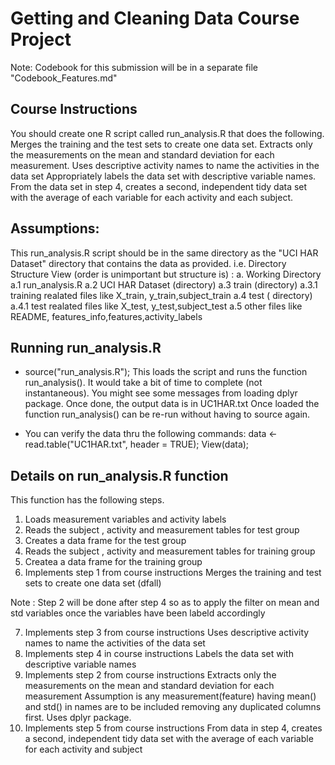 # Getting and Cleaning Data Course Project
Note: Codebook for this submission will be in a separate file "Codebook_Features.md"

## Course Instructions
You should create one R script called run_analysis.R that does the following. 
Merges the training and the test sets to create one data set.
Extracts only the measurements on the mean and standard deviation for each measurement. 
Uses descriptive activity names to name the activities in the data set
Appropriately labels the data set with descriptive variable names. 
From the data set in step 4, creates a second, independent tidy data set with the average
 of each variable for each activity and each subject.


## Assumptions:
This run_analysis.R script should be in the same directory as the "UCI HAR Dataset" directory that contains the data as provided. 
i.e. Directory Structure View (order is unimportant but structure is) :
a. Working Directory
	a.1  run_analysis.R
	a.2  UCI HAR Dataset (directory)
	a.3 train (directory)
		a.3.1 training realated files like X_train, y_train,subject_train
	a.4 test  ( directory)
		a.4.1 test realated files like X_test, y_test,subject_test
	a.5 other files like README, features_info,features,activity_labels 


## Running run_analysis.R
* source("run_analysis.R"); 
    This loads the script and runs the function run_analysis(). It would take a bit of time to complete (not instantaneous).
    You might see some messages from loading dplyr package.
    Once done, the output data is in UC1HAR.txt
    Once loaded the function run_analysis() can be re-run without having to source again. 

* You can verify the data thru the following commands: 
    data <- read.table("UC1HAR.txt", header = TRUE);
    View(data);


## Details on run_analysis.R function

This function has the following steps. 

1. Loads measurement variables and activity labels
2. Reads the subject , activity and measurement tables for test group 
3. Creates a data frame for the test group
4. Reads the subject , activity and measurement tables for training group
5. Createa a data frame for the training group
6. Implements step 1 from  course instructions
    Merges the training and test sets to create one data set (dfall)

Note :  Step 2 will be done after step 4 so as to apply the filter on mean and std variables once the variables 
have been labeld accordingly    

7. Implements step 3 from course instructions
   Uses descriptive activity names to name the activities of the data set  
8. Implements step 4  in course instructions 
    Labels the data set with descriptive variable names 
9. Implements step 2 from course instructions
    Extracts only the measurements on the mean and standard deviation for each measurement
    Assumption is any measurement(feature) having mean() and std() in names are to be included
    removing any duplicated columns first. Uses dplyr package.  
10. Implements step 5 from course instructions
     From data in step 4, creates a second, independent tidy data set with the 
    average of each variable for each activity and subject

